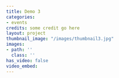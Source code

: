 ```yaml
---
title: Demo 3
categories:
- events
credits: some credit go here
layout: project
thumbnail_image: "/images/thumbnail3.jpg"
images:
- path: ''
  class: ''
has_video: false
video_embed: 
---
```


